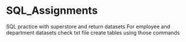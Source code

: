 # SQL_Assignments
SQL practice with superstore and return datasets 
For employee and department datasets check txt file create tables using those commands
